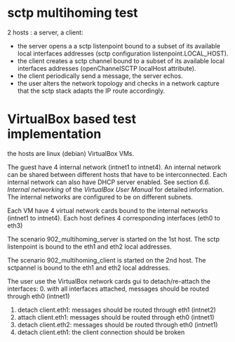 # sctp multihoming test

2 hosts : a server, a client:
- the server opens a a sctp listenpoint bound to a subset of its available local interfaces addresses (sctp configuration listenpoint.LOCAL_HOST).
- the client creates a sctp channel bound to a subset of its available local interfaces addresses (openChannelSCTP localHost attribute).
- the client periodically send a message, the server echos.
- the user alters the network topology and checks in a network capture that the sctp stack adapts the IP route accordingly.

# VirtualBox based test implementation

the hosts are linux (debian) VirtualBox VMs.

The guest have 4 internal network (intnet1 to intnet4).
An internal network can be shared between different hosts that have to be interconnected.
Each internal network can also have DHCP server enabled.
See section *6.6. Internal networking* of the *VirtualBox User Manual* for detailed information.
The internal networks are configured to be on different subnets.

Each VM have 4 virtual network cards bound to the internal networks (intnet1 to intnet4).
Each host defines 4 corresponding interfaces (eth0 to eth3)

The scenario 902_multihoming_server is started on the 1st host.
The sctp listenpoint is bound to the eth1 and eth2 local addresses.

The scenario 902_multihoming_client is started on the 2nd host.
The sctpannel is bound to the eth1 and eth2 local addresses.

The user use the VirtualBox network cards gui to detach/re-attach the interfaces:
0. with all interfaces attached, messages should be routed through eth0 (intnet1)
1. detach client.eth1: messages should be routed through eth1 (intnet2)
2. attach client.eth1: messages should be routed through eth0 (intnet1)
3. detach client.eth2: messages should be routed through eth0 (intnet1)
4. detach client.eth1: the client connection should be broken

